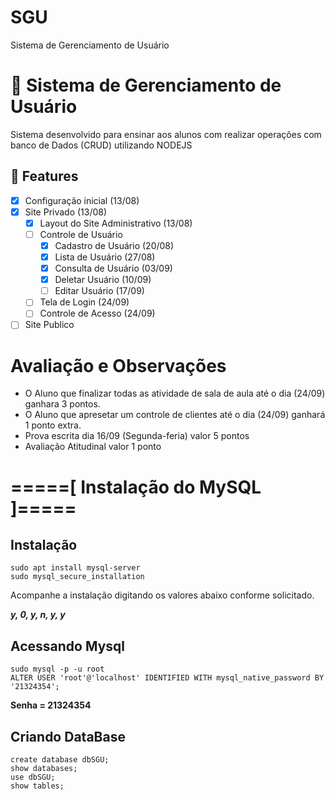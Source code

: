 # SGU
Sistema de Gerenciamento de Usuário


# 🚀 Sistema de Gerenciamento de Usuário
Sistema desenvolvido para ensinar aos alunos com realizar operações com banco de Dados (CRUD) utilizando NODEJS

## 🔧 Features
- [x] Configuração inicial (13/08)
- [x] Site Privado (13/08)
    - [x] Layout do Site Administrativo (13/08)
    - [ ] Controle de Usuário 
        - [x] Cadastro de Usuário (20/08)
        - [x] Lista de Usuário (27/08)
        - [x] Consulta de Usuário (03/09)
        - [x] Deletar Usuário (10/09)
        - [ ] Editar Usuário (17/09)
    - [ ] Tela de Login (24/09)
    - [ ] Controle de Acesso (24/09)
- [ ] Site Publico

# Avaliação e Observações
- O Aluno que finalizar todas as atividade de sala de aula até o dia (24/09) ganhara 3 pontos.
- O Aluno que apresetar um controle de clientes até o dia (24/09) ganhará 1 ponto extra.
- Prova escrita dia 16/09 (Segunda-feria) valor 5 pontos
- Avaliação Atitudinal valor 1 ponto

# =====[ Instalação do MySQL ]=====

## Instalação
``` 
sudo apt install mysql-server
sudo mysql_secure_installation
```
Acompanhe a instalação digitando os valores abaixo conforme solicitado.

***y, 0, y, n, y, y***

## Acessando Mysql
``` 
sudo mysql -p -u root
ALTER USER 'root'@'localhost' IDENTIFIED WITH mysql_native_password BY '21324354'; 
```
**Senha = 21324354**

## Criando DataBase
``` 
create database dbSGU;
show databases;
use dbSGU;
show tables;
``` 